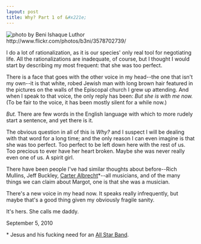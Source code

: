 ```yaml
---
layout: post
title: Why? Part 1 of &#x221e;
---
```


<img src="http://farm3.static.flickr.com/2478/3578702739_b7f460533f.jpg" title="photo by Beni Ishaque Luthor http://www.flickr.com/photos/b3ni/3578702739/">

I do a lot of rationalization, as it is our species' only real tool for negotiating life. All the rationalizations are inadequate, of course, but I thought I would start by describing my most frequent: that she was too perfect. 

There is a face that goes with the other voice in my head--the one that isn't my own--it is that white, robed Jewish man with long brown hair featured in the pictures on the walls of the Episcopal church I grew up attending. And when I speak to that voice, the only reply has been: _But she is with me now._ (To be fair to the voice, it has been mostly silent for a while now.)

_But._ There are few words in the English language with which to more rudely start a sentence, and yet there is it. 

The obvious question in all of this is _Why?_ and I suspect I will be dealing with that word for a long time; and the only reason I can even imagine is that she was too perfect. Too perfect to be left down here with the rest of us. Too precious to ever have her heart broken. Maybe she was never really even one of us. A spirit girl.

There have been people I've had similar thoughts about before--Rich Mullins, Jeff Buckley, <a href="http://en.wikipedia.org/wiki/Carter_Albrecht">Carter Albrecht</a>\*--all musicians, and of the many things we can claim about Margot, one is that she was a musician.

There's a new voice in my head now. It speaks really infrequently, but maybe that's a good thing given my obviously fragile sanity. 

It's hers. She calls me daddy.

<p class="date">September 5, 2010</p>

<p class="postscript">* Jesus and his fucking need for an <a href="http://dealingwith.wordpress.com/2007/12/13/2403/">All Star Band</a>.</p>